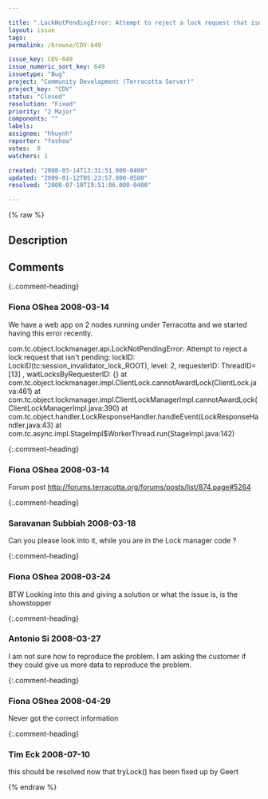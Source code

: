```yaml
---

title: ".LockNotPendingError: Attempt to reject a lock request that isn't pending:"
layout: issue
tags: 
permalink: /browse/CDV-649

issue_key: CDV-649
issue_numeric_sort_key: 649
issuetype: "Bug"
project: "Community Development (Terracotta Server)"
project_key: "CDV"
status: "Closed"
resolution: "Fixed"
priority: "2 Major"
components: ""
labels: 
assignee: "hhuynh"
reporter: "foshea"
votes:  0
watchers: 1

created: "2008-03-14T13:31:51.000-0400"
updated: "2009-01-12T05:23:57.000-0500"
resolved: "2008-07-10T19:51:06.000-0400"

---
```




{% raw %}



## Description

<div markdown="1" class="description">



</div>

## Comments


{:.comment-heading}
### **Fiona OShea** <span class="date">2008-03-14</span>

<div markdown="1" class="comment">

 We have a web app on 2 nodes running under Terracotta and we started having this error recently.

com.tc.object.lockmanager.api.LockNotPendingError: Attempt to reject a lock request that isn't pending: lockID: LockID(tc:session\_invalidator\_lock\_ROOT), level: 2, requesterID: ThreadID=[13]
, waitLocksByRequesterID: \{\}
at com.tc.object.lockmanager.impl.ClientLock.cannotAwardLock(ClientLock.java:461)
at com.tc.object.lockmanager.impl.ClientLockManagerImpl.cannotAwardLock(ClientLockManagerImpl.java:390)
at com.tc.object.handler.LockResponseHandler.handleEvent(LockResponseHandler.java:43)
at com.tc.async.impl.StageImpl$WorkerThread.run(StageImpl.java:142)



</div>


{:.comment-heading}
### **Fiona OShea** <span class="date">2008-03-14</span>

<div markdown="1" class="comment">

Forum post http://forums.terracotta.org/forums/posts/list/874.page#5264

</div>


{:.comment-heading}
### **Saravanan Subbiah** <span class="date">2008-03-18</span>

<div markdown="1" class="comment">

Can you please look into it, while you are in the Lock manager code ?

</div>


{:.comment-heading}
### **Fiona OShea** <span class="date">2008-03-24</span>

<div markdown="1" class="comment">

BTW Looking into this and giving a solution or what the issue is, is the showstopper

</div>


{:.comment-heading}
### **Antonio Si** <span class="date">2008-03-27</span>

<div markdown="1" class="comment">

I am not sure how to reproduce the problem. I am asking the customer if they could give us more data to reproduce the problem.


</div>


{:.comment-heading}
### **Fiona OShea** <span class="date">2008-04-29</span>

<div markdown="1" class="comment">

Never got the correct information

</div>


{:.comment-heading}
### **Tim Eck** <span class="date">2008-07-10</span>

<div markdown="1" class="comment">

this should be resolved now that tryLock() has been fixed up by Geert


</div>



{% endraw %}
